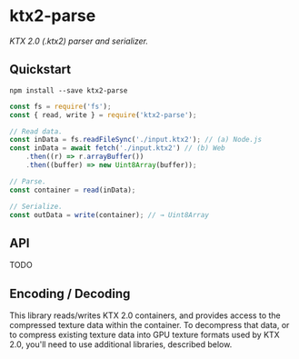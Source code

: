 # ktx2-parse

*KTX 2.0 (.ktx2) parser and serializer.*

## Quickstart

```
npm install --save ktx2-parse
```

```js
const fs = require('fs');
const { read, write } = require('ktx2-parse');

// Read data.
const inData = fs.readFileSync('./input.ktx2'); // (a) Node.js
const inData = await fetch('./input.ktx2') // (b) Web
    .then((r) => r.arrayBuffer())
    .then((buffer) => new Uint8Array(buffer));

// Parse.
const container = read(inData);

// Serialize.
const outData = write(container); // → Uint8Array
```

## API

TODO

## Encoding / Decoding

This library reads/writes KTX 2.0 containers, and provides access to the compressed texture data within the container. To decompress that data, or to compress existing texture data into GPU texture formats used by KTX 2.0, you'll need to use additional libraries, described below.